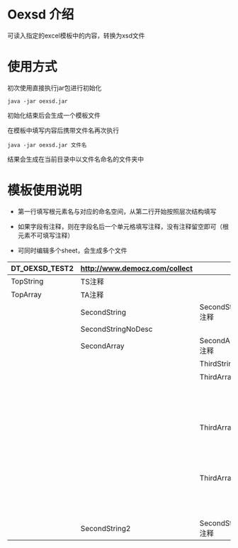 # Oexsd 介绍
可读入指定的excel模板中的内容，转换为xsd文件
# 使用方式
初次使用直接执行jar包进行初始化
```shell
java -jar oexsd.jar
```
初始化结束后会生成一个模板文件

在模板中填写内容后携带文件名再次执行
```shell
java -jar oexsd.jar 文件名
```
结果会生成在当前目录中以文件名命名的文件夹中
# 模板使用说明

- 第一行填写根元素名与对应的命名空间，从第二行开始按照层次结构填写

- 如果字段有注释，则在字段名后一个单元格填写注释，没有注释留空即可（根元素不可填写注释）

- 可同时编辑多个sheet，会生成多个文件

| DT_OEXSD_TEST2 | http://www.democz.com/collect |                   |                 |        |
| -------------- | ----------------------------- | ----------------- | --------------- | ------ |
| TopString      | TS注释                        |                   |                 |        |
| TopArray       | TA注释                        |                   |                 |        |
|                | SecondString                  | SecondString注释  |                 |        |
|                | SecondStringNoDesc            |                   |                 |        |
|                | SecondArray                   | SecondArray注释   |                 |        |
|                |                               | ThirdString       | ThS注释         |        |
|                |                               | ThirdArray        | ThA注释         |        |
|                |                               |                   | FourthString    | FS注释 |
|                |                               | ThirdArray2       | ThirdArray2注释 |        |
|                |                               |                   | FourthString    | FS注释 |
|                |                               | ThirdArray3       | 注释            |        |
|                |                               |                   | FourthString    | FS注释 |
|                | SecondString2                 | SecondString2注释 |                 |        |

